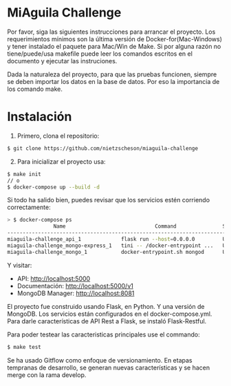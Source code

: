 MiAguila Challenge
==============

Por favor, siga las siguientes instrucciones para arrancar el proyecto. 
Los requerimientos mínimos son la última versión de Docker-for(Mac-Windows) y tener instalado el paquete para Mac/Win de Make.
Si por alguna razón no tiene/puede/usa makefile puede leer los comandos escritos en el documento y ejecutar las instruciones.

Dada la naturaleza del proyecto, para que las pruebas funcionen, siempre se deben importar los datos en la base de datos. Por eso la importancia de los comando make.

# Instalación

1. Primero, clona el repositorio:

```bash
$ git clone https://github.com/nietzscheson/miaguila-challenge
```

2. Para inicializar el proyecto usa:
```bash
$ make init
// o
$ docker-compose up --build -d
```

Si todo ha salido bien, puedes revisar que los servicios estén corriendo correctamente:

```bash
> $ docker-compose ps
               Name                             Command               State           Ports
----------------------------------------------------------------------------------------------------
miaguila-challenge_api_1             flask run --host=0.0.0.0         Up      0.0.0.0:5000->5000/tcp
miaguila-challenge_mongo-express_1   tini -- /docker-entrypoint ...   Up      0.0.0.0:8081->8081/tcp
miaguila-challenge_mongo_1           docker-entrypoint.sh mongod      Up      27017/tcp

```

Y visitar:

- API: [http://localhost:5000]('http://localhost:5000')
- Documentación: [http://localhost:5000/v1]('http://localhost:5000/v1')
- MongoDB Manager: [http://localhost:8081]('http://localhost:8081')

El proyecto fue construido usando Flask, en Python. Y una versión de MongoDB. Los servicios están configurados en el docker-compose.yml. Para darle características de API Rest a Flask, se instaló Flask-Restful.

Para poder testear las caracteristicas principales use el commando:

```bash
$ make test
```

Se ha usado Gitflow como enfoque de versionamiento. En etapas tempranas de desarrollo, se generan nuevas características y se hacen merge con la rama develop.